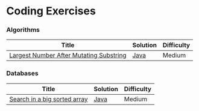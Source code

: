 Coding Exercises
========

### Algorithms

| Title | Solution | Difficulty |
|----- | -------- | ---------- |
|[Largest Number After Mutating Substring](https://leetcode.com/problems/largest-number-after-mutating-substring/) | [Java](./algorithms/java/src/LargestNumberAfterMutatingSubtring/largestNumberAfterMutatingSubstring.java)|Medium|

### Databases    

| Title | Solution | Difficulty |
|----- | -------- | ---------- |
|[Search in a big sorted array](http://www.lintcode.com/en/problem/search-in-a-big-sorted-array/)|[Java](./algorithms/java/src/searchInABigSortedArray/searchInABigSortedArray.java)|Medium|

